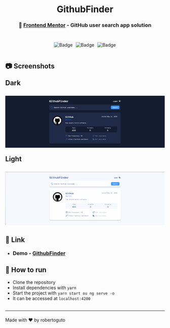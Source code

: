 <h1 align="center">GithubFinder</h1>

<h3 align="center">🚀 <a href="https://www.frontendmentor.io">Frontend Mentor</a> - GitHub user search app solution</h3>


<div style="margin-top: 30px; display: flex; gap: 10px; justify-content: center;">

  ![Badge](https://img.shields.io/badge/npm-6.14.8-%237159c1?style=for-the-badge)

  ![Badge](https://img.shields.io/badge/angular_Cli-11.2.18-%237159c1?style=for-the-badge)

  ![Badge](https://img.shields.io/badge/node-12.20.0-%237159c6?style=for-the-badge)

</div>

<h2 style="margin-top: 30px;"> 
	📷 Screenshots  

  <h2 style="margin-top: 20px;">Dark</h2>

  <img style="margin-top: 10px;"  alt="Screenshot Dark" title="Screenshot Dark" src="src/assets/img/Screenshot1.png" />

  <h2 style="margin-top: 20px;">Light</h2>

  <img style="margin-top: 10px;"  alt="Screenshot Light" title="Screenshot Light" src="src/assets/img/Screenshot2.png" />
</h2>

<h2 style="margin-top: 30px;"> 
	🔗 Link
</h2>

- <h3 style="margin-top: 20px;"> Demo - <a href="https://github-finder-beige-seven.vercel.app">GithubFinder</a> </h3>

<h2 style="margin-top: 30px;"> 
	🚀 How to run
</h2>

- Clone the repository
- Install dependencies with <code>yarn</code>
- Start the project with <code>yarn start ou ng serve -o</code>
- It can be accessed at <code>localhost:4200</code>

<hr style="margin-top: 30px; display: block;" />

<span style="margin-top: 20px; display: block;">Made with ❤️ by robertoguto</span>
